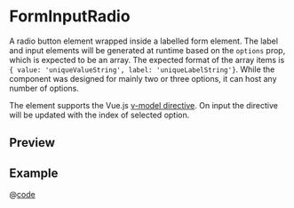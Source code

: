 # FormInputRadio <Badge type="tip" text="since v0.17.0" vertical="top" />

A radio button element wrapped inside a labelled form element. The label and input elements will be generated at runtime based on the `options` prop, which is expected to be an array. The expected format of the array items is `{ value: 'uniqueValueString', label: 'uniqueLabelString'}`. While the component was designed for mainly two or three options, it can host any number of options.

The element supports the Vue.js [v-model directive](https://vuejs.org/api/built-in-directives.html#v-model). On input the directive will be updated with the index of selected option.

## Preview
<DynamicComponentDisplay type="FormInputRadio" :attach-v-model="true" initial-value="2" id="demoRadio" name="radio" description="Showcases the radio element" label="Label" :options="[{value: '1', label:'First Element'}, {value: '2', label: 'Second Element'}]"></DynamicComponentDisplay>

## Example
@[code](@examples/FormInputRadio.vue)